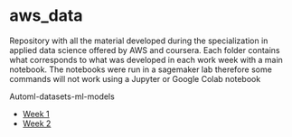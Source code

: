 # aws_data

Repository with all the material developed during the specialization in applied data science offered by AWS and coursera. Each folder contains what corresponds to what was developed in each work week with a main notebook. The notebooks were run in a sagemaker lab therefore some commands will not work using a Jupyter or Google Colab notebook


Automl-datasets-ml-models

* [Week 1](https://github.com/esjerome/aws_data/blob/main/automl-datasets-ml-models/week_1/C1_W1_Assignment.ipynb)
* [Week 2](https://github.com/esjerome/aws_data/blob/main/automl-datasets-ml-models/week_2/C1_W2_Assignment.ipynb)
